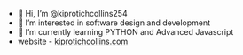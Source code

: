 - 👋 Hi, I’m @kiprotichcollins254 
- 👀 I’m interested in software design and development
- 🌱 I’m currently learning PYTHON and Advanced Javascript
- website - [kiprotichcollins.com](https://kiprotichcollins.com)

<!---
kiprotichcollins254/kiprotichcollins254 is a ✨ special ✨ repository because its `README.md` (this file) appears on your GitHub profile.
You can click the Preview link to take a look at your changes.
--->
